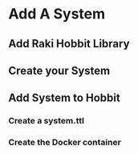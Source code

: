 # Add A System

## Add Raki Hobbit Library

## Create your System

## Add System to Hobbit

### Create a system.ttl

### Create the Docker container

